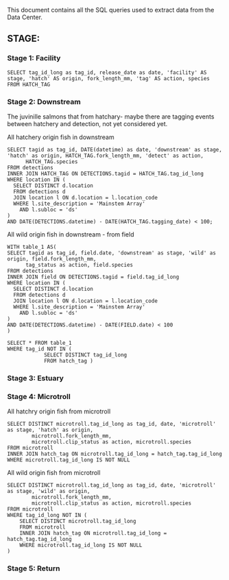 This document contains all the SQL queries used to extract data from the Data Center.

## STAGE:

### Stage 1: Facility 

```
SELECT tag_id_long as tag_id, release_date as date, 'facility' AS stage, 'hatch' AS origin, fork_length_mm, 'tag' AS action, species  
FROM HATCH_TAG
```

### Stage 2: Downstream

The juvinille salmons that from hatchary- maybe there are tagging events between hatchery and detection, not yet considered yet. 

All hatchery origin fish in downstream
```
SELECT tagid as tag_id, DATE(datetime) as date, 'downstream' as stage, 'hatch' as origin, HATCH_TAG.fork_length_mm, 'detect' as action,
      HATCH_TAG.species 
FROM detections 
INNER JOIN HATCH_TAG ON DETECTIONS.tagid = HATCH_TAG.tag_id_long  
WHERE location IN (
  SELECT DISTINCT d.location 
  FROM detections d
  JOIN location l ON d.location = l.location_code
  WHERE l.site_description = 'Mainstem Array'
    AND l.subloc = 'ds'
)
AND DATE(DETECTIONS.datetime) - DATE(HATCH_TAG.tagging_date) < 100;
```

All wild origin fish in downstream - from field
```
WITH table_1 AS(
SELECT tagid as tag_id, field.date, 'downstream' as stage, 'wild' as origin, field.fork_length_mm, 
      tag_status as action, field.species 
FROM detections 
INNER JOIN field ON DETECTIONS.tagid = field.tag_id_long  
WHERE location IN (
  SELECT DISTINCT d.location 
  FROM detections d
  JOIN location l ON d.location = l.location_code
  WHERE l.site_description = 'Mainstem Array'
    AND l.subloc = 'ds'
)
AND DATE(DETECTIONS.datetime) - DATE(FIELD.date) < 100
)

SELECT * FROM table_1
WHERE tag_id NOT IN (
            SELECT DISTINCT tag_id_long
            FROM hatch_tag )
```
### Stage 3: Estuary


### Stage 4: Microtroll

All hatchry origin fish from microtroll
```
SELECT DISTINCT microtroll.tag_id_long as tag_id, date, 'microtroll' as stage, 'hatch' as origin,
        microtroll.fork_length_mm, 
        microtroll.clip_status as action, microtroll.species
FROM microtroll 
INNER JOIN hatch_tag ON microtroll.tag_id_long = hatch_tag.tag_id_long
WHERE microtroll.tag_id_long IS NOT NULL
```

All wild origin fish from microtroll
```
SELECT DISTINCT microtroll.tag_id_long as tag_id, date, 'microtroll' as stage, 'wild' as origin,
        microtroll.fork_length_mm, 
        microtroll.clip_status as action, microtroll.species
FROM microtroll 
WHERE tag_id_long NOT IN (
    SELECT DISTINCT microtroll.tag_id_long
    FROM microtroll 
    INNER JOIN hatch_tag ON microtroll.tag_id_long = hatch_tag.tag_id_long
    WHERE microtroll.tag_id_long IS NOT NULL
)
```
### Stage 5: Return
